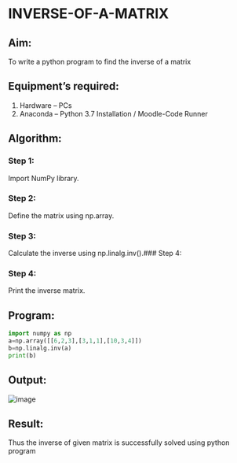 # INVERSE-OF-A-MATRIX
## Aim:
To write a python program to find the inverse of a matrix
## Equipment’s required:
1. 	Hardware – PCs
2. 	Anaconda – Python 3.7 Installation / Moodle-Code Runner
## Algorithm:
### Step 1:
Import NumPy library.
### Step 2:
Define the matrix using np.array.
### Step 3: 
Calculate the inverse using np.linalg.inv().### Step 4: 
### Step 4:
Print the inverse matrix.
## Program:
```python
import numpy as np
a=np.array([[6,2,3],[3,1,1],[10,3,4]])
b=np.linalg.inv(a)
print(b)

```

## Output:
![image](https://github.com/user-attachments/assets/2244b0a2-9973-4fb1-be23-a09bffc68904)

## Result:
Thus the inverse of given matrix is successfully solved using python program

